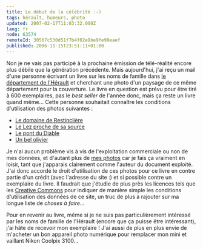 ```yaml
---
title: Le début de la célébrité :-)
tags: hérault, humeurs, photo
updated: 2007-02-17T11:03:32.000Z
lang: fr
node: 63574
remoteId: 30567c530d51f7b4f02e9be9fe99eaef
published: 2006-11-15T23:51:11+01:00
---
```

 
Non je ne vais pas participé à la prochaine émission de télé-réalité encore plus débile que la génération précédente. Mais aujourd'hui, j'ai reçu un mail d'une personne écrivant un livre sur les noms de famille dans [le département de l'Hérault](http://photos.pwet.fr/villes-et-departements/herault-34/) et cherchant une photo d'un paysage de ce même département pour la couverture. Le livre en question est prévu pour être tiré à 600 exemplaires, pas le *best seller* de l'année donc, mais ça reste un livre quand même... Cette personne souhaitait connaître les conditions d'utilisation des photos suivantes :

 * [Le domaine de Restinclière](http://photos.pwet.fr/villes-et-departements/herault-34/prades-le-lez/le-domaine-de-restincliere/)
 * [Le Lez proche de sa source](http://photos.pwet.fr/villes-et-departements/herault-34/prades-le-lez/le-lez-proche-de-sa-source/)
 * [Le pont du Diable](http://photos.pwet.fr/villes-et-departements/herault-34/aniane/le-pont-du-diable/)
 * [Un bel olivier](http://photos.pwet.fr/villes-et-departements/herault-34/prades-le-lez/un-bel-olivier/)

Je n'ai aucun problème vis à vis de l'exploitation commerciale ou non de mes données, et d'autant plus de [mes photos](http://photos.pwet.fr) car je fais ça vraiment en loisir, tant que j'apparais clairement comme l'auteur du document exploité. J'ai donc accordé le droit d'utilisation de ces photos pour ce livre en contre partie d'un crédit (avec l'adresse du site :) et si possible contre un exemplaire du livre. Il faudrait que j'étudie de plus près les licences tels que les [Creative Commons](http://fr.creativecommons.org/) pour indiquer de manière simple les conditions d'utilisation des données de ce site, un truc de plus à rajouter sur ma longue liste de *choses à faire*...

 
Pour en revenir au livre, même si je ne suis pas particulièrement intéressé par les noms de famille de l'Hérault (encore que ça puisse être intéressant), j'ai hâte de recevoir mon exemplaire ! J'ai aussi de plus en plus envie de m'acheter un bon appareil photo numérique pour remplacer mon mini et vaillant Nikon Coolpix 3100...

